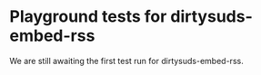 # Playground tests for dirtysuds-embed-rss
We are still awaiting the first test run for dirtysuds-embed-rss.
